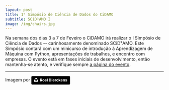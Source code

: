 ```yaml
---
layout: post
title: 1° Simpósio de Ciência de Dados do CiDAMO
subtitle: SCiD²AMO I
image: /img/chairs.jpg
---
```


Na semana dos dias 3 a 7 de Feveiro o CiDAMO irá realizar o I Simpósio de Ciência de Dados -- carinhosamente denominado SCiD²AMO.
Este Simpósio contará com um minicurso de introdução à Aprendizagem de Máquina com Python, apresentações de trabalhos, e encontro com empresas.
O evento está em fases iniciais de desenvolvimento, então mantenha-se atento, e verifique sempre [a página do evento](/scid2amo-I/).

---

Imagem por <a style="background-color:black;color:white;text-decoration:none;padding:4px 6px;font-family:-apple-system, BlinkMacSystemFont, &quot;San Francisco&quot;, &quot;Helvetica Neue&quot;, Helvetica, Ubuntu, Roboto, Noto, &quot;Segoe UI&quot;, Arial, sans-serif;font-size:12px;font-weight:bold;line-height:1.2;display:inline-block;border-radius:3px" href="https://unsplash.com/@roeldierckens?utm_medium=referral&amp;utm_campaign=photographer-credit&amp;utm_content=creditBadge" target="_blank" rel="noopener noreferrer" title="Download free do whatever you want high-resolution photos from Roel Dierckens"><span style="display:inline-block;padding:2px 3px"><svg xmlns="http://www.w3.org/2000/svg" style="height:12px;width:auto;position:relative;vertical-align:middle;top:-2px;fill:white" viewBox="0 0 32 32"><title>unsplash-logo</title><path d="M10 9V0h12v9H10zm12 5h10v18H0V14h10v9h12v-9z"></path></svg></span><span style="display:inline-block;padding:2px 3px">Roel Dierckens</span></a>
